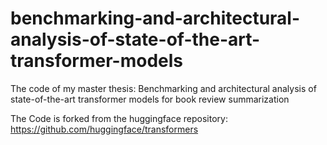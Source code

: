 # benchmarking-and-architectural-analysis-of-state-of-the-art-transformer-models
The code of my master thesis: Benchmarking and architectural analysis of state-of-the-art transformer models for book review summarization

The Code is forked from the huggingface repository: https://github.com/huggingface/transformers
